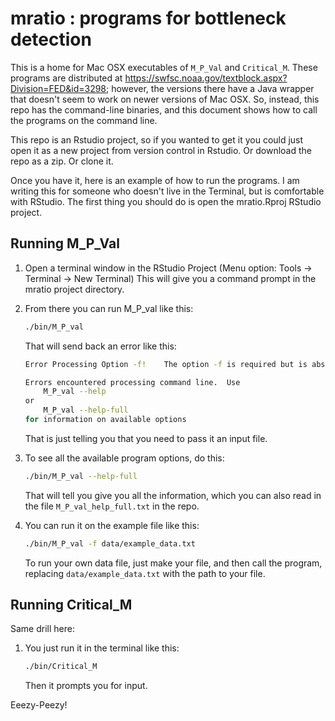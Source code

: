 
mratio : programs for bottleneck detection
==========================================

This is a home for Mac OSX executables of `M_P_Val` and `Critical_M`. These programs are distributed at <https://swfsc.noaa.gov/textblock.aspx?Division=FED&id=3298>; however, the versions there have a Java wrapper that doesn't seem to work on newer versions of Mac OSX. So, instead, this repo has the command-line binaries, and this document shows how to call the programs on the command line.

This repo is an Rstudio project, so if you wanted to get it you could just open it as a new project from version control in Rstudio. Or download the repo as a zip. Or clone it.

Once you have it, here is an example of how to run the programs. I am writing this for someone who doesn't live in the Terminal, but is comfortable with RStudio. The first thing you should do is open the mratio.Rproj RStudio project.

Running M\_P\_Val
-----------------

1.  Open a terminal window in the RStudio Project (Menu option: Tools -&gt; Terminal -&gt; New Terminal) This will give you a command prompt in the mratio project directory.
2.  From there you can run M\_P\_val like this:

    ``` sh
    ./bin/M_P_val
    ```

    That will send back an error like this:

    ``` sh
    Error Processing Option -f!    The option -f is required but is absent.

    Errors encountered processing command line.  Use
        M_P_val --help
    or
        M_P_val --help-full
    for information on available options
    ```

    That is just telling you that you need to pass it an input file.
3.  To see all the available program options, do this:

    ``` sh
    ./bin/M_P_val --help-full
    ```

    That will tell you give you all the information, which you can also read in the file `M_P_val_help_full.txt` in the repo.
4.  You can run it on the example file like this:

    ``` sh
    ./bin/M_P_val -f data/example_data.txt
    ```

    To run your own data file, just make your file, and then call the program, replacing `data/example_data.txt` with the path to your file.

Running Critical\_M
-------------------

Same drill here:

1.  You just run it in the terminal like this:

    ``` sh
    ./bin/Critical_M
    ```

    Then it prompts you for input.

Eeezy-Peezy!
